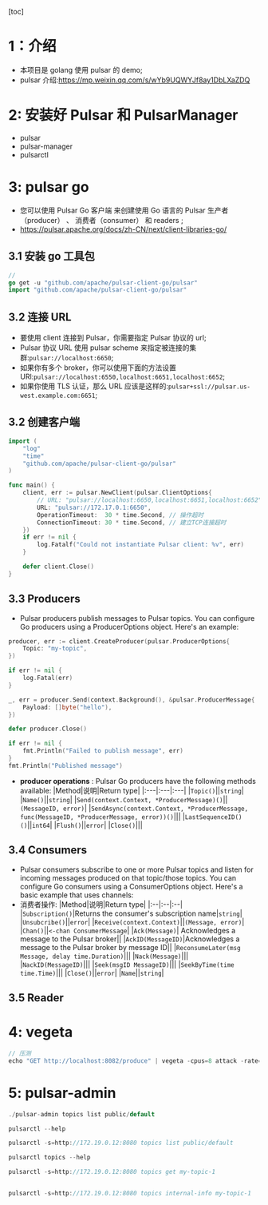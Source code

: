 [toc]

# 1：介绍

- 本项目是 golang 使用 pulsar 的 demo;
- pulsar 介绍:https://mp.weixin.qq.com/s/wYb9UQWYJf8ay1DbLXaZDQ

# 2: 安装好 Pulsar 和 PulsarManager

- pulsar
- pulsar-manager
- pulsarctl

# 3: pulsar go

- 您可以使用 Pulsar Go 客户端 来创建使用 Go 语言的 Pulsar 生产者（producer） 、 消费者（consumer） 和 readers ;
- https://pulsar.apache.org/docs/zh-CN/next/client-libraries-go/

## 3.1 安装 go 工具包

```go
//
go get -u "github.com/apache/pulsar-client-go/pulsar"
import "github.com/apache/pulsar-client-go/pulsar"
```

## 3.2 连接 URL

- 要使用 client 连接到 Pulsar，你需要指定 Pulsar 协议的 url;
- Pulsar 协议 URL 使用 pulsar scheme 来指定被连接的集群:`pulsar://localhost:6650`;
- 如果你有多个 broker，你可以使用下面的方法设置 URl:`pulsar://localhost:6550,localhost:6651,localhost:6652`;
- 如果你使用 TLS 认证，那么 URL 应该是这样的:`pulsar+ssl://pulsar.us-west.example.com:6651`;

## 3.2 创建客户端

```go
import (
    "log"
    "time"
    "github.com/apache/pulsar-client-go/pulsar"
)

func main() {
    client, err := pulsar.NewClient(pulsar.ClientOptions{
        // URL: "pulsar://localhost:6650,localhost:6651,localhost:6652",
        URL: "pulsar://172.17.0.1:6650",
        OperationTimeout:  30 * time.Second, // 操作超时
        ConnectionTimeout: 30 * time.Second, // 建立TCP连接超时
    })
    if err != nil {
        log.Fatalf("Could not instantiate Pulsar client: %v", err)
    }

    defer client.Close()
}
```

## 3.3 Producers

- Pulsar producers publish messages to Pulsar topics. You can configure Go producers using a ProducerOptions object. Here's an example:

```go
producer, err := client.CreateProducer(pulsar.ProducerOptions{
    Topic: "my-topic",
})

if err != nil {
    log.Fatal(err)
}

_, err = producer.Send(context.Background(), &pulsar.ProducerMessage{
    Payload: []byte("hello"),
})

defer producer.Close()

if err != nil {
    fmt.Println("Failed to publish message", err)
}
fmt.Println("Published message")
```

- **producer operations** : Pulsar Go producers have the following methods available:
  |Method|说明|Return type|
  |:---|:---|:---|
  |`Topic()`||`string`|
  |`Name()`||`string`|
  |`Send(context.Context, *ProducerMessage)()`||`(MessageID, error)`|
  |`SendAsync(context.Context, *ProducerMessage, func(MessageID, *ProducerMessage, error))()`|||
  |`LastSequenceID()()`||`int64`|
  |`Flush()`||`error`|
  |`Close()`|||

## 3.4 Consumers

- Pulsar consumers subscribe to one or more Pulsar topics and listen for incoming messages produced on that topic/those topics. You can configure Go consumers using a ConsumerOptions object. Here's a basic example that uses channels:
- 消费者操作:
  |Method|说明|Return type|
  |:--|:--|:--|
  |`Subscription()`|Returns the consumer's subscription name|`string`|
  |`Unsubcribe()`||`error`|
  |`Receive(context.Context)`||`(Message, error)`|
  |`Chan()`||`<-chan ConsumerMessage`|
  |`Ack(Message)`| Acknowledges a message to the Pulsar broker||
  |`AckID(MessageID)`|Acknowledges a message to the Pulsar broker by message ID||
  |`ReconsumeLater(msg Message, delay time.Duration)`|||
  |`Nack(Message)`|||
  |`NackID(MessageID)`|||
  |`Seek(msgID MessageID)`|||
  |`SeekByTime(time time.Time)`|||
  |`Close()`||`error`|
  |`Name`||`string`|

## 3.5 Reader

# 4: vegeta

```go
// 压测
echo "GET http://localhost:8082/produce" | vegeta -cpus=8 attack -rate=500 -connections=10 -duration=10s | tee result.bin | vegeta report
```

# 5: pulsar-admin

```go
./pulsar-admin topics list public/default

pulsarctl --help

pulsarctl -s=http://172.19.0.12:8080 topics list public/default

pulsarctl topics --help

pulsarctl -s=http://172.19.0.12:8080 topics get my-topic-1


pulsarctl -s=http://172.19.0.12:8080 topics internal-info my-topic-1







```
